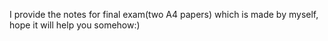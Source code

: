 I provide the notes for final exam(two A4 papers) which is made by myself, hope it will help you somehow:)
